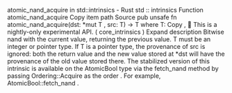 atomic_nand_acquire in std::intrinsics - Rust
std
::
intrinsics
Function
atomic_nand_acquire
Copy item path
Source
pub unsafe fn atomic_nand_acquire<T>(dst:
*mut T
, src: T) -> T
where
    T:
Copy
,
🔬
This is a nightly-only experimental API. (
core_intrinsics
)
Expand description
Bitwise nand with the current value, returning the previous value.
T
must be an integer or pointer type.
If
T
is a pointer type, the provenance of
src
is ignored: both the return value and the new
value stored at
*dst
will have the provenance of the old value stored there.
The stabilized version of this intrinsic is available on the
AtomicBool
type via the
fetch_nand
method by passing
Ordering::Acquire
as the
order
. For example,
AtomicBool::fetch_nand
.